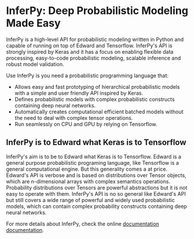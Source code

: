 InferPy: Deep Probabilistic Modeling Made Easy
==============================================

InferPy is a high-level API for probabilistic modeling written in Python
and capable of running on top of Edward and Tensorflow. InferPy\'s API
is strongly inspired by Keras and it has a focus on enabling flexible
data processing, easy-to-code probabilistic modeling, scalable inference
and robust model validation.

Use InferPy is you need a probabilistic programming language that:

-   Allows easy and fast prototyping of hierarchical probabilistic
    models with a simple and user friendly API inspired by Keras.
-   Defines probabilistic models with complex probabilistic constructs
    containing deep neural networks.
-   Automatically creates computational efficient batched models without
    the need to deal with complex tensor operations.
-   Run seamlessly on CPU and GPU by relying on Tensorflow.

InferPy is to Edward what Keras is to Tensorflow
------------------------------------------------

InferPy\'s aim is to be to Edward what Keras is to Tensorflow. Edward is
a general purpose probabilistic programing language, like Tensorflow is
a general computational engine. But this generality comes a at price.
Edward\'s API is verbose and is based on distributions over Tensor
objects, which are n-dimensional arrays with complex semantics
operations. Probability distributions over Tensors are powerful
abstractions but it is not easy to operate with them. InferPy\'s API is
no so general like Edward\'s API but still covers a wide range of
powerful and widely used probabilistic models, which can contain complex
probability constructs containing deep neural networks.

For more details about InferPy, check the online [documentation
documentation](https://inferpy.readthedocs.io).